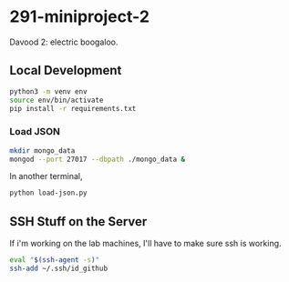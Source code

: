 # 291-miniproject-2

Davood 2: electric boogaloo.

## Local Development

```bash
python3 -m venv env
source env/bin/activate
pip install -r requirements.txt
```

### Load JSON

```bash
mkdir mongo_data
mongod --port 27017 --dbpath ./mongo_data &
```

In another terminal,

```bash
python load-json.py
```

## SSH Stuff on the Server

If i'm working on the lab machines, I'll have to make sure ssh is working.

```bash
eval "$(ssh-agent -s)"
ssh-add ~/.ssh/id_github
```